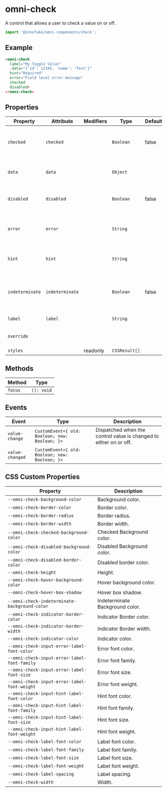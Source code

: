 # omni-check

A control that allows a user to check a value on or off.

```js 
import '@innofake/omni-components/check'; 
```

## Example

```html
<omni-check
  label="My Toggle Value"
  .data="{'id': 12345, 'name': 'Test'}"
  hint="Required"
  error="Field level error message"
  checked
  disabled>
</omni-check>
```

## Properties

| Property        | Attribute       | Modifiers | Type          | Default | Description                                      |
|-----------------|-----------------|-----------|---------------|---------|--------------------------------------------------|
| `checked`       | `checked`       |           | `Boolean`     | false   | Indicator if the component is checked or not.    |
| `data`          | `data`          |           | `Object`      |         | Data associated with the component.              |
| `disabled`      | `disabled`      |           | `Boolean`     | false   | Indicator if the component is disabled.          |
| `error`         | `error`         |           | `String`      |         | An error message to guide users to correct a mistake. |
| `hint`          | `hint`          |           | `String`      |         | A hint message to assist the user.               |
| `indeterminate` | `indeterminate` |           | `Boolean`     | false   | Indicator if the component is in and indeterminate state. |
| `label`         | `label`         |           | `String`      |         | The label text.                                  |
| `override`      |                 |           |               |         | The element style template.                      |
| `styles`        |                 | readonly  | `CSSResult[]` |         |                                                  |

## Methods

| Method  | Type       |
|---------|------------|
| `focus` | `(): void` |

## Events

| Event           | Type                                           | Description                                      |
|-----------------|------------------------------------------------|--------------------------------------------------|
| `value-change`  | `CustomEvent<{ old: Boolean; new: Boolean; }>` | Dispatched when the control value is changed to either on or off. |
| `value-changed` | `CustomEvent<{ old: Boolean; new: Boolean; }>` |                                                  |

## CSS Custom Properties

| Property                                      | Description                     |
|-----------------------------------------------|---------------------------------|
| `--omni-check-background-color`               | Background color.               |
| `--omni-check-border-color`                   | Border color.                   |
| `--omni-check-border-radius`                  | Border radius.                  |
| `--omni-check-border-width`                   | Border width.                   |
| `--omni-check-checked-background-color`       | Checked Background color.       |
| `--omni-check-disabled-background-color`      | Disabled Background color.      |
| `--omni-check-disabled-border-color`          | Disabled border color.          |
| `--omni-check-height`                         | Height.                         |
| `--omni-check-hover-background-color`         | Hover background color.         |
| `--omni-check-hover-box-shadow`               | Hover box shadow.               |
| `--omni-check-indeterminate-background-color` | Indeterminate Background color. |
| `--omni-check-indicator-border-color`         | Indicator Border color.         |
| `--omni-check-indicator-border-width`         | Indicator Border width.         |
| `--omni-check-indicator-color`                | Indicator color.                |
| `--omni-check-input-error-label-font-color`   | Error font color.               |
| `--omni-check-input-error-label-font-family`  | Error font family.              |
| `--omni-check-input-error-label-font-size`    | Error font size.                |
| `--omni-check-input-error-label-font-weight`  | Error font weight.              |
| `--omni-check-input-hint-label-font-color`    | Hint font color.                |
| `--omni-check-input-hint-label-font-family`   | Hint font family.               |
| `--omni-check-input-hint-label-font-size`     | Hint font size.                 |
| `--omni-check-input-hint-label-font-weight`   | Hint font weight.               |
| `--omni-check-label-font-color`               | Label font color.               |
| `--omni-check-label-font-family`              | Label font family.              |
| `--omni-check-label-font-size`                | Label font size.                |
| `--omni-check-label-font-weight`              | Label font weight.              |
| `--omni-check-label-spacing`                  | Label spacing.                  |
| `--omni-check-width`                          | Width.                          |
